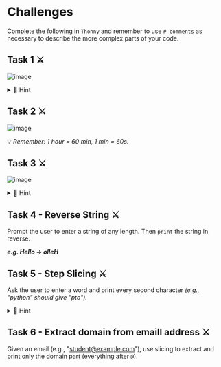 # Challenges

Complete the following in `Thonny` and remember to use ``# comments`` as necessary to describe the more complex parts of your code.

## Task 1 ⚔️
![image](https://github.com/user-attachments/assets/70207a26-909e-4aef-8038-f709478b56a7)

<details>
  <summary>👀 Hint</summary>

  The ``index()`` function finds a given item in a string and returns its index number.


</details>

## Task 2 ⚔️
![image](https://github.com/user-attachments/assets/446b9be4-c723-4680-a729-3df57cb4a677)



💡 *Remember: 1 hour = 60 min, 1 min = 60s.*

## Task 3 ⚔️
![image](https://github.com/user-attachments/assets/463a3a8b-5f90-47bb-be4e-d49335400205)

<details>
  <summary>👀 Hint</summary>

The `ord()` function takes a character and returns the ASCII decimal value.

</details>

## Task 4 - Reverse String ⚔️
Prompt the user to enter a string of any length.
Then `print` the string in reverse.

_**e.g. Hello -> olleH**_


## Task 5 - Step Slicing ⚔️
Ask the user to enter a word and print every second character _(e.g., "python" should give "pto")._

<details>
  <summary>👀 Hint</summary>

To get every second character, use slicing with [::2].

</details>



## Task 6 - Extract domain from emaill address ⚔️
Given an email (e.g., "student@example.com"), use slicing to extract and print only the domain part (everything after ``@``).
